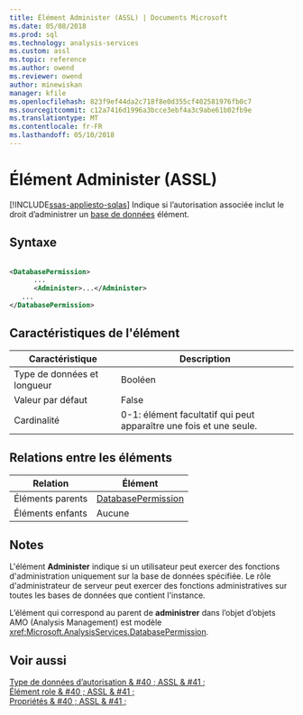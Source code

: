 ```yaml
---
title: Élément Administer (ASSL) | Documents Microsoft
ms.date: 05/08/2018
ms.prod: sql
ms.technology: analysis-services
ms.custom: assl
ms.topic: reference
ms.author: owend
ms.reviewer: owend
author: minewiskan
manager: kfile
ms.openlocfilehash: 823f9ef44da2c718f8e0d355cf402581976fb0c7
ms.sourcegitcommit: c12a7416d1996a3bcce3ebf4a3c9abe61b02fb9e
ms.translationtype: MT
ms.contentlocale: fr-FR
ms.lasthandoff: 05/10/2018
---
```

# <a name="administer-element-assl"></a>Élément Administer (ASSL)
[!INCLUDE[ssas-appliesto-sqlas](../../../includes/ssas-appliesto-sqlas.md)]
  Indique si l’autorisation associée inclut le droit d’administrer un [base de données](../../../analysis-services/scripting/objects/database-element-assl.md) élément.  
  
## <a name="syntax"></a>Syntaxe  
  
```xml  
  
<DatabasePermission>  
      ...  
      <Administer>...</Administer>  
   ...  
</DatabasePermission>  
```  
  
## <a name="element-characteristics"></a>Caractéristiques de l'élément  
  
|Caractéristique|Description|  
|--------------------|-----------------|  
|Type de données et longueur|Booléen|  
|Valeur par défaut|False|  
|Cardinalité|0-1: élément facultatif qui peut apparaître une fois et une seule.|  
  
## <a name="element-relationships"></a>Relations entre les éléments  
  
|Relation|Élément|  
|------------------|-------------|  
|Éléments parents|[DatabasePermission](../../../analysis-services/scripting/objects/databasepermission-element-assl.md)|  
|Éléments enfants|Aucune|  
  
## <a name="remarks"></a>Notes  
 L'élément **Administer** indique si un utilisateur peut exercer des fonctions d'administration uniquement sur la base de données spécifiée. Le rôle d'administrateur de serveur peut exercer des fonctions administratives sur toutes les bases de données que contient l'instance.  
  
 L’élément qui correspond au parent de **administrer** dans l’objet d’objets AMO (Analysis Management) est modèle <xref:Microsoft.AnalysisServices.DatabasePermission>.  
  
## <a name="see-also"></a>Voir aussi  
 [Type de données d’autorisation & #40 ; ASSL & #41 ;](../../../analysis-services/scripting/data-type/permission-data-type-assl.md)   
 [Élément role & #40 ; ASSL & #41 ;](../../../analysis-services/scripting/objects/role-element-assl.md)   
 [Propriétés & #40 ; ASSL & #41 ;](../../../analysis-services/scripting/properties/properties-assl.md)  
  
  
